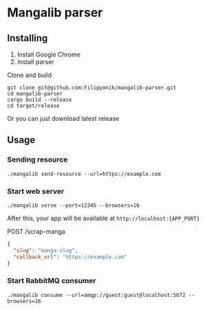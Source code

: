 # Mangalib parser

## Installing

1. Install Google Chrome
2. Install parser

Clone and build

```shell
git clone git@github.com:Filipponik/mangalib-parser.git
cd mangalib-parser
cargo build --release
cd target/release
```

Or you can just download latest release

## Usage

### Sending resource

```shell
./mangalib send-resource --url=https://example.com
```

### Start web server

````shell
./mangalib serve --port=12345 --browsers=16
````

After this, your app will be available at `http://localhost:{APP_PORT}`

POST /scrap-manga

```json
{
  "slug": "manga-slug",
  "callback_url": "https://example.com"
}
```

### Start RabbitMQ consumer

```shell
./mangalib consume --url=amqp://guest:guest@localhost:5672 --browsers=16
```